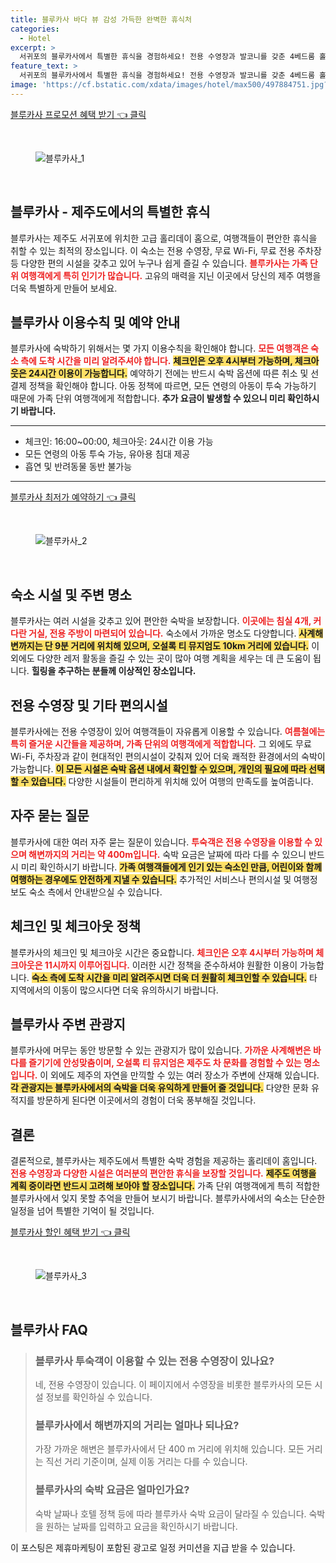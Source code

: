 ```yaml
---
title: 블루카사 바다 뷰 감성 가득한 완벽한 휴식처
categories:
  - Hotel
excerpt: >
  서귀포의 블루카사에서 특별한 휴식을 경험하세요! 전용 수영장과 발코니를 갖춘 4베드룸 홀리데이 홈이 여러분을 기다립니다. 가족 여행에 최적화된 공간과 제주도 명소까지의 가까운 거리로 잊지 못할 순간들을 만들어보세요!
feature_text: >
  서귀포의 블루카사에서 특별한 휴식을 경험하세요! 전용 수영장과 발코니를 갖춘 4베드룸 홀리데이 홈이 여러분을 기다립니다. 가족 여행에 최적화된 공간과 제주도 명소까지의 가까운 거리로 잊지 못할 순간들을 만들어보세요!
image: 'https://cf.bstatic.com/xdata/images/hotel/max500/497884751.jpg?k=6c1f5e675225eaf5a1950ce2f719c5e0445355e712d3baf090a2d93f10c73e05&o=&hp=1'
---
```


<p><a class="modoo-button" href="https://tinyurl.com/253pxd4z" rel="nofollow noopener">블루카사 프로모션 혜택 받기 👈 클릭</a></p><br/>
<figure class="image"><img alt="블루카사_1" src="https://cf.bstatic.com/xdata/images/hotel/max1024x768/497884707.jpg?k=7b10600d2a869d5749ff394205bfc456ab541d830804164c3169d6ba5f638a0f&amp;o=&amp;hp=1"/></figure><br/>

<h2 id="블루카사_소개">블루카사 - 제주도에서의 특별한 휴식</h2>
<p>블루카사는 제주도 서귀포에 위치한 고급 홀리데이 홈으로, 여행객들이 편안한 휴식을 취할 수 있는 최적의 장소입니다. 이 숙소는 전용 수영장, 무료 Wi-Fi, 무료 전용 주차장 등 다양한 편의 시설을 갖추고 있어 누구나 쉽게 즐길 수 있습니다. <b><span style="color: #ee2323;">블루카사는 가족 단위 여행객에게 특히 인기가 많습니다.</span></b> 고유의 매력을 지닌 이곳에서 당신의 제주 여행을 더욱 특별하게 만들어 보세요.</p>
<h2 id="이용_수칙_및_예약_안내">블루카사 이용수칙 및 예약 안내</h2>
<p>블루카사에 숙박하기 위해서는 몇 가지 이용수칙을 확인해야 합니다. <b><span style="color: #ee2323;">모든 여행객은 숙소 측에 도착 시간을 미리 알려주셔야 합니다.</span></b> <b><span style="background-color: #ffe066;">체크인은 오후 4시부터 가능하며, 체크아웃은 24시간 이용이 가능합니다.</span></b> 예약하기 전에는 반드시 숙박 옵션에 따른 취소 및 선결제 정책을 확인해야 합니다. 아동 정책에 따르면, 모든 연령의 아동이 투숙 가능하기 때문에 가족 단위 여행객에게 적합합니다. <b>추가 요금이 발생할 수 있으니 미리 확인하시기 바랍니다.</b></p>
<hr/>
<ul>
<li>체크인: 16:00~00:00, 체크아웃: 24시간 이용 가능</li>
<li>모든 연령의 아동 투숙 가능, 유아용 침대 제공</li>
<li>흡연 및 반려동물 동반 불가능</li>
</ul>
<hr/>
<p><a class="modoo-button" href="https://tinyurl.com/253pxd4z" rel="nofollow noopener">블루카사 최저가 예약하기 👈 클릭</a></p><br/>
<figure class="image"><img alt="블루카사_2" src="https://cf.bstatic.com/xdata/images/hotel/max500/497884751.jpg?k=6c1f5e675225eaf5a1950ce2f719c5e0445355e712d3baf090a2d93f10c73e05&amp;o=&amp;hp=1"/></figure><br/>
<h2 id="숙소_시설_및_주변_명소">숙소 시설 및 주변 명소</h2>
<p>블루카사는 여러 시설을 갖추고 있어 편안한 숙박을 보장합니다. <b><span style="color: #ee2323;">이곳에는 침실 4개, 커다란 거실, 전용 주방이 마련되어 있습니다.</span></b> 숙소에서 가까운 명소도 다양합니다. <b><span style="background-color: #ffe066;">사계해변까지는 단 9분 거리에 위치해 있으며, 오설록 티 뮤지엄도 10km 거리에 있습니다.</span></b> 이 외에도 다양한 레저 활동을 즐길 수 있는 곳이 많아 여행 계획을 세우는 데 큰 도움이 됩니다. <b>힐링을 추구하는 분들께 이상적인 장소입니다.</b></p>
<h2 id="전용_수영장_및_기타_편의시설">전용 수영장 및 기타 편의시설</h2>
<p>블루카사에는 전용 수영장이 있어 여행객들이 자유롭게 이용할 수 있습니다. <b><span style="color: #ee2323;">여름철에는 특히 즐거운 시간들을 제공하며, 가족 단위의 여행객에게 적합합니다.</span></b> 그 외에도 무료 Wi-Fi, 주차장과 같이 현대적인 편의시설이 갖춰져 있어 더욱 쾌적한 환경에서의 숙박이 가능합니다. <b><span style="background-color: #ffe066;">이 모든 시설은 숙박 옵션 내에서 확인할 수 있으며, 개인의 필요에 따라 선택할 수 있습니다.</span></b> 다양한 시설들이 편리하게 위치해 있어 여행의 만족도를 높여줍니다.</p>
<h2 id="자주_묻는_질문">자주 묻는 질문</h2>
<p>블루카사에 대한 여러 자주 묻는 질문이 있습니다. <b><span style="color: #ee2323;">투숙객은 전용 수영장을 이용할 수 있으며 해변까지의 거리는 약 400m입니다.</span></b> 숙박 요금은 날짜에 따라 다를 수 있으니 반드시 미리 확인하시기 바랍니다. <b><span style="background-color: #ffe066;">가족 여행객들에게 인기 있는 숙소인 만큼, 어린이와 함께 여행하는 경우에도 안전하게 지낼 수 있습니다.</span></b> 추가적인 서비스나 편의시설 및 여행정보도 숙소 측에서 안내받으실 수 있습니다.</p>
<h2 id="체크인_체크아웃_정책">체크인 및 체크아웃 정책</h2>
<p>블루카사의 체크인 및 체크아웃 시간은 중요합니다. <b><span style="color: #ee2323;">체크인은 오후 4시부터 가능하며 체크아웃은 11시까지 이루어집니다.</span></b> 이러한 시간 정책을 준수하셔야 원활한 이용이 가능합니다. <b><span style="background-color: #ffe066;">숙소 측에 도착 시간을 미리 알려주시면 더욱 더 원활히 체크인할 수 있습니다.</span></b> 타 지역에서의 이동이 많으시다면 더욱 유의하시기 바랍니다.</p>
<h2 id="주변_관광지">블루카사 주변 관광지</h2>
<p>블루카사에 머무는 동안 방문할 수 있는 관광지가 많이 있습니다. <b><span style="color: #ee2323;">가까운 사계해변은 바다를 즐기기에 안성맞춤이며, 오설록 티 뮤지엄은 제주도 차 문화를 경험할 수 있는 명소입니다.</span></b> 이 외에도 제주의 자연을 만끽할 수 있는 여러 장소가 주변에 산재해 있습니다. <b><span style="background-color: #ffe066;">각 관광지는 블루카사에서의 숙박을 더욱 유익하게 만들어 줄 것입니다.</span></b> 다양한 문화 유적지를 방문하게 된다면 이곳에서의 경험이 더욱 풍부해질 것입니다.</p>
<h2 id="결론">결론</h2>
<p>결론적으로, 블루카사는 제주도에서 특별한 숙박 경험을 제공하는 홀리데이 홈입니다. <b><span style="color: #ee2323;">전용 수영장과 다양한 시설은 여러분의 편안한 휴식을 보장할 것입니다.</span></b> <b><span style="background-color: #ffe066;">제주도 여행을 계획 중이라면 반드시 고려해 보아야 할 장소입니다.</span></b> 가족 단위 여행객에게 특히 적합한 블루카사에서 잊지 못할 추억을 만들어 보시기 바랍니다. 블루카사에서의 숙소는 단순한 일정을 넘어 특별한 기억이 될 것입니다.</p>

<p><a class="modoo-button" href="https://tinyurl.com/253pxd4z" rel="nofollow noopener">블루카사 할인 혜택 받기 👈 클릭</a></p><br>

<figure class="image"><img src="https://cf.bstatic.com/xdata/images/hotel/max500/499657111.jpg?k=b0c114ac4c5417dbc5442a1a827c65441ba79675748eeb1c44b40ac2525a88be&o=&hp=1" alt="블루카사_3"></figure><br>
<h2 id="블루카사_FAQ">블루카사 FAQ</h2>
<div itemscope="" itemtype="https://schema.org/FAQPage"> <blockquote> <div itemscope="" itemprop="mainEntity" itemtype="https://schema.org/Question"> <h3 id="질문_1" itemprop="name">블루카사 투숙객이 이용할 수 있는 전용 수영장이 있나요?</h3> <div itemscope="" itemprop="acceptedAnswer" itemtype="https://schema.org/Answer"> <span itemprop="text"> <p>네, 전용 수영장이 있습니다. 이 페이지에서 수영장을 비롯한 블루카사의 모든 시설 정보를 확인하실 수 있습니다.</p> </span> </div> </div> <div itemscope="" itemprop="mainEntity" itemtype="https://schema.org/Question"> <h3 id="질문_2" itemprop="name">블루카사에서 해변까지의 거리는 얼마나 되나요?</h3> <div itemscope="" itemprop="acceptedAnswer" itemtype="https://schema.org/Answer"> <span itemprop="text"> <p>가장 가까운 해변은 블루카사에서 단 400 m 거리에 위치해 있습니다. 모든 거리는 직선 거리 기준이며, 실제 이동 거리는 다를 수 있습니다.</p> </span> </div> </div> <div itemscope="" itemprop="mainEntity" itemtype="https://schema.org/Question"> <h3 id="질문_3" itemprop="name">블루카사의 숙박 요금은 얼마인가요?</h3> <div itemscope="" itemprop="acceptedAnswer" itemtype="https://schema.org/Answer"> <span itemprop="text"> <p>숙박 날짜나 호텔 정책 등에 따라 블루카사 숙박 요금이 달라질 수 있습니다. 숙박을 원하는 날짜를 입력하고 요금을 확인하시기 바랍니다.</p> </span> </div> </div> </blockquote> </div><p>이 포스팅은 제휴마케팅이 포함된 광고로 일정 커미션을 지급 받을 수 있습니다.</p>

